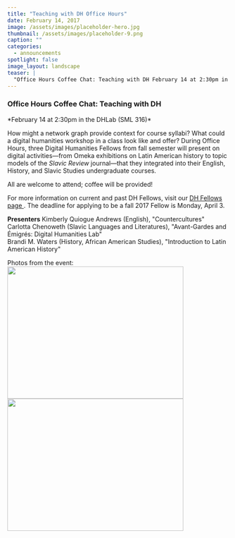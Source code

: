 ```yaml
---
title: "Teaching with DH Office Hours"
date: February 14, 2017
image: /assets/images/placeholder-hero.jpg
thumbnail: /assets/images/placeholder-9.png
caption: ""
categories: 
  - announcements
spotlight: false 
image_layout: landscape
teaser: |
  "Office Hours Coffee Chat: Teaching with DH February 14 at 2:30pm in the DHLab (SML 316) How might a network graph provide context for course syllabi? What could a digital humanities workshop in a..."
---
```


<h3>Office Hours Coffee Chat: Teaching with DH</h3>
*February 14 at 2:30pm in the DHLab (SML 316)*

How might a network graph provide context for course syllabi? What could a digital humanities workshop in a class look like and offer? During Office Hours, three Digital Humanities Fellows from fall semester will present on digital activities—from Omeka exhibitions on Latin American history to topic models of the *Slavic Review* journal—that they integrated into their English, History, and Slavic Studies undergraduate courses.
   
All are welcome to attend; coffee will be provided!
   
For more information on current and past DH Fellows, visit our <a href="http://web.library.yale.edu/dhlab/dhfellows" target="_blank"> DH Fellows page </a>. The deadline for applying to be a fall 2017 Fellow is Monday, April 3.

**Presenters**
Kimberly Quiogue Andrews (English), "Countercultures"  
Carlotta Chenoweth (Slavic Languages and Literatures), "Avant-Gardes and Émigrés: Digital Humanities Lab"  
Brandi M. Waters (History, African American Studies), "Introduction to Latin American History"  

Photos from the event:
<a href="http://web.library.yale.edu/sites/default/files/images/Brandi.jpg">
  <img alt="" height="300" src="http://web.library.yale.edu/sites/default/files/resize/images/Brandi-400x300.jpg" width="400"/>
</a>
<a href="http://web.library.yale.edu/sites/default/files/images/Carlotta.jpg">
  <img alt="" height="300" src="http://web.library.yale.edu/sites/default/files/resize/images/Carlotta-400x300.jpg" width="400"/>
</a>
